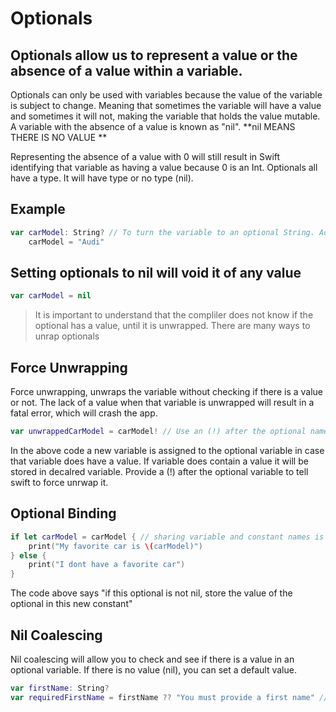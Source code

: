 # Optionals
## Optionals allow us to represent a value or the absence of a value within a variable.

Optionals can only be used with variables because the value of the variable is subject to change.  Meaning that sometimes the variable will have a value and sometimes it will not, making the variable that holds the value mutable.
A variable with the absence of a value is known as "nil". **nil MEANS THERE IS NO VALUE ** 
  
 Representing the absence of a value with 0 will still result in Swift identifying that variable as having a value because 0 is an Int. Optionals all have a type. It will have type or no type (nil). 
 
 ## Example
  
``` swift 
var carModel: String? // To turn the variable to an optional String. Add a "?" after the type. 
    carModel = "Audi"

```

## Setting optionals to nil will void it of any value

``` swift
var carModel = nil
```

> It is important to understand that the compliler does not know if the optional has a value, until it is unwrapped. There are many ways to unrap optionals

## Force Unwrapping
Force unwrapping, unwraps the variable without checking if there is a value or not. The lack of a value when that variable is unwrapped will result in a fatal error, which will crash the app. 



``` swift
var unwrappedCarModel = carModel! // Use an (!) after the optional name to tell the compiler to force unwrap it. 
```
In the above code a new variable is assigned to the optional variable in case that variable does have a value. If variable does contain a value it will be stored in decalred variable. Provide a (!) after the optional variable to tell swift to force unrwap it.


## Optional Binding

``` Swift
if let carModel = carModel { // sharing variable and constant names is called shadowing
    print("My favorite car is \(carModel)")
} else {
    print("I dont have a favorite car")
}
```
The code above says "if this optional is not nil, store the value of the optional in this new constant"


## Nil Coalescing

Nil coalescing will allow you to check and see if there is a value in an optional variable. If there is no value (nil), you can set a default value.

``` swift
var firstName: String?
var requiredFirstName = firstName ?? "You must provide a first name" // The value after the ?? is the default value that will be stored in the decalred variable if the optional variable is nil.
```


